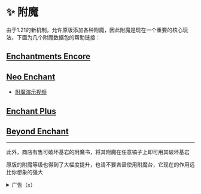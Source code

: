# ✨ 附魔

由于1.21的新机制，允许原版添加各种附魔，因此附魔是现在一个重要的核心玩法，下面为几个附魔数据包的帮助链接：

## [Enchantments Encore](https://explorerseden.eu/tables/enchantment_list.html)

## [Neo Enchant](https://github.com/Hardel-DW/NeoEnchant/wiki/Custom-Enchantments)

* [附魔演示视频](https://voxel.hardel.io/en-us/datapacks/neoenchant)

## [Enchant Plus](https://modrinth.com/datapack/enchant_plus)

## [Beyond Enchant](https://github.com/Hardel-DW/BeyondEnchant?tab=readme-ov-file#new-limits)

***

此外，商店有售可破坏基岩的附魔书，将其附魔在任意镐子上即可用其破坏基岩

原版的附魔等级也得到了大幅度提升，也请不要吝啬使用附魔台，它现在的作用远比你想象的强大

<details>

<summary>广告（x）</summary>

碰到英文页面看不懂？需要翻译又怕没有翻译准确导致误解？需要学习但是没有中英对照？

试试[沉浸式翻译浏览器插件](https://microsoftedge.microsoft.com/addons/detail/%E6%B2%89%E6%B5%B8%E5%BC%8F%E7%BF%BB%E8%AF%91-%E7%BD%91%E9%A1%B5%E7%BF%BB%E8%AF%91%E6%8F%92%E4%BB%B6-pdf%E7%BF%BB%E8%AF%91-/amkbmndfnliijdhojkpoglbnaaahippg)！支持Edge，FireFox，Chrome等常见浏览器！

启用插件后，按下Alt+T即可翻译网页，无需打开新页面，即可在原位翻译，同时显示中英文，方便对照

</details>
